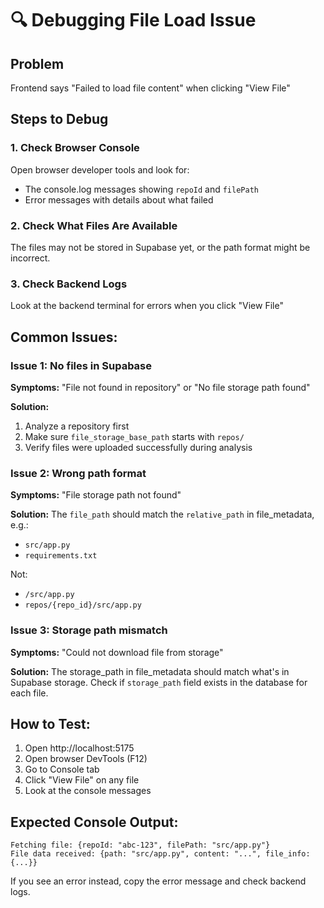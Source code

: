 # 🔍 Debugging File Load Issue

## Problem
Frontend says "Failed to load file content" when clicking "View File"

## Steps to Debug

### 1. Check Browser Console
Open browser developer tools and look for:
- The console.log messages showing `repoId` and `filePath`
- Error messages with details about what failed

### 2. Check What Files Are Available
The files may not be stored in Supabase yet, or the path format might be incorrect.

### 3. Check Backend Logs
Look at the backend terminal for errors when you click "View File"

## Common Issues:

### Issue 1: No files in Supabase
**Symptoms:** "File not found in repository" or "No file storage path found"

**Solution:** 
1. Analyze a repository first
2. Make sure `file_storage_base_path` starts with `repos/`
3. Verify files were uploaded successfully during analysis

### Issue 2: Wrong path format
**Symptoms:** "File storage path not found"

**Solution:**
The `file_path` should match the `relative_path` in file_metadata, e.g.:
- `src/app.py`
- `requirements.txt`

Not:
- `/src/app.py`
- `repos/{repo_id}/src/app.py`

### Issue 3: Storage path mismatch
**Symptoms:** "Could not download file from storage"

**Solution:**
The storage_path in file_metadata should match what's in Supabase storage.
Check if `storage_path` field exists in the database for each file.

## How to Test:

1. Open http://localhost:5175
2. Open browser DevTools (F12)
3. Go to Console tab
4. Click "View File" on any file
5. Look at the console messages

## Expected Console Output:
```
Fetching file: {repoId: "abc-123", filePath: "src/app.py"}
File data received: {path: "src/app.py", content: "...", file_info: {...}}
```

If you see an error instead, copy the error message and check backend logs.
